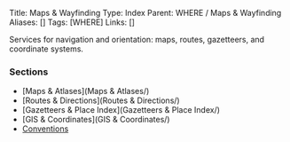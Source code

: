 Title: Maps & Wayfinding
Type: Index
Parent: WHERE / Maps & Wayfinding
Aliases: []
Tags: [WHERE]
Links: []

Services for navigation and orientation: maps, routes, gazetteers, and coordinate systems.

### Sections
- [Maps & Atlases](Maps & Atlases/)
- [Routes & Directions](Routes & Directions/)
- [Gazetteers & Place Index](Gazetteers & Place Index/)
- [GIS & Coordinates](GIS & Coordinates/)
- [Conventions](Conventions.md)

